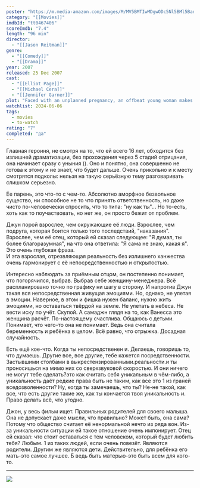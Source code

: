 ```yaml
---
poster: "https://m.media-amazon.com/images/M/MV5BMTIwMDgwODc5Nl5BMl5BanBnXkFtZTYwMjQzMDM4._V1_SX300.jpg"
category: "[[Movies]]"
imdbId: "tt0467406"
scoreImdb: "7.4"
length: "96 min"
director: 
  - "[[Jason Reitman]]"
genre: 
  - "[[Comedy]]"
  - "[[Drama]]"
year: 2007
released: 25 Dec 2007
cast: 
  - "[[Elliot Page]]"
  - "[[Michael Cera]]"
  - "[[Jennifer Garner]]"
plot: "Faced with an unplanned pregnancy, an offbeat young woman makes a selfless decision regarding the unborn child."
watchlist: 2024-06-06
tags: 
  - movies
  - to-watch
rating: "7"
completed: "да"
---
```

Главная героиня, не смотря на то, что ей всего 16 лет, обходится без излишней драматизации, без прохождения через 5 стадий отрицания, она начинает сразу с уныния )). Оно и понятно, она совершенно не готова к этому и не знает, что будет дальше. Очень прикольно и к месту смотрятся подколы: нельзя на такую серьёзную тему разговаривать слишком серьезно.  

Ее парень, это что-то с чем-то. Абсолютно аморфное безвольное существо, ни способное не то что принять ответственность, но даже чисто по-человечески спросить, что то типа: "ну как ты"... Но то-есть, хоть как то поучаствовать, но нет же, он просто бежит от проблем.

Джун порой взрослее, чем окружающие её люди. Взрослее, чем подруга, которая боится только того последствий, "наказания". Взрослее, чем её отец, который ей сказал следующее: "Я думал, ты более благоразумная", на что она ответила: "Я сама не знаю, какая я". Это очень глубокая фраза.  
И эта взрослая, отрезвляющая реальность без излишнего ханжества очень гармонирует с её непосредственностью и открытостью.

Интересно наблюдать за приёмным отцом, он постепенно понимает, что погорячился, выбрав. Выбрав себе женщину-менеджера. Всё распланировано точно по графику ни шагу в сторону. И напротив Джун такая вся непосредственная живущая эмоциями. Но, однако, не улетая в эмоции. Наверное, в этом и фишка нужен баланс, нужно жить эмоциями, но оставаться твёрдой на земле. Не улетать в небеса. Не вести иску по учёт. Скупой.
А самаджн глядя на то, как Ванесса это женщина расчёт. По-настоящему счастлива. Общаюсь с детьми. Понимает, что чего-то она не понимает. Ведь она считала беременность и ребёнка в целом. Всё равно, что отрыжка. Досадная случайность.

Есть ещё кое-что. Когда ты непосредственен и. Делаешь, говоришь то, что думаешь. Другие все, все другие, тебе кажется посредственности. Застывшими столбами в выкрестензированными.реальности.и ты проносишься на мимо них со сверхзвуковой скоростью. И они ничего не могут тебе сделать?это как считать себя уникальным в чём-либо, а уникальность даёт редкие права быть не таким, как все это 1 из граней вседозволенности? Ну, когда ты замечаешь, что ты? Не-не такой, как все, что есть другие такие же, как ты кончается твоя уникальность и. Право делать всё, что угодно.

Джон, у весь фильм ищет. Правильных родителей для своего малыша. Она не допускает даже мысли, что правильно? Может быть, она сама? Потому что общество считает её ненормальной нечто из ряда вон. Из-за уникальности ситуации ей такое отношение очень импонирует. Отец ей сказал: что стоит оставаться с тем человеком, который будет любить тебя? Любым. 1 из таких людей, если очень повезёт. Являются родители. Другим же являются дети. Действительно, для ребёнка его мать-это самое лучшее. Б ведь быть матерью-это быть всем для кого-то.

---
![](https://m.media-amazon.com/images/M/MV5BMTIwMDgwODc5Nl5BMl5BanBnXkFtZTYwMjQzMDM4._V1_SX300.jpg)